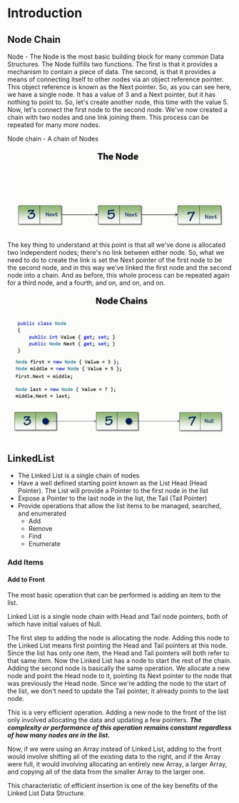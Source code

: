 # Introduction

## Node Chain

Node - The Node is the most basic building block for many common Data Structures. The Node fulfills two functions. The first is that it provides a mechanism to contain a piece of data. The second, is that it provides a means of connecting itself to other nodes via an object reference pointer. This object reference is known as the Next pointer. So, as you can see here, we have a single node. It has a value of 3 and a Next pointer, but it has nothing to point to. So, let's create another node, this time with the value 5. Now, let's connect the first node to the second node. We've now created a chain with two nodes and one link joining them. This process can be repeated for many more nodes.

Node chain - A chain of Nodes

![enter image description here](https://github.com/andreborgesdev/Thesis-Notes/blob/master/Images/The_Node.png?raw=true)

The key thing to understand at this point is that all we've done is allocated two independent nodes; there's no link between either node. So, what we need to do to create the link is set the Next pointer of the first node to be the second node, and in this way we've linked the first node and the second node into a chain. And as before, this whole process can be repeated again for a third node, and a fourth, and on, and on, and on.

![enter image description here](https://github.com/andreborgesdev/Thesis-Notes/blob/master/Images/Node_Chains.png?raw=true)

## LinkedList

- The Linked List is a single chain of nodes
- Have a well defined starting point known as the List Head (Head Pointer). The List will provide a Pointer to the first node in the list
- Expose a Pointer to the last node in the list, the Tail (Tail Pointer)
- Provide operations that allow the list items to be managed, searched, and enumerated
  - Add
  - Remove
  - Find
  - Enumerate

### Add Items

#### Add to Front

The most basic operation that can be performed is adding an item to the list.

Linked List is a single node chain with Head and Tail node pointers, both of which have initial values of Null.

The first step to adding the node is allocating the node. Adding this node to the Linked List means first pointing the Head and Tail pointers at this node. Since the list has only one item, the Head and Tail pointers will both refer to that same item. Now the Linked List has a node to start the rest of the chain. Adding the second node is basically the same operation. We allocate a new node and point the Head node to it, pointing its Next pointer to the node that was previously the Head node. Since we're adding the node to the start of the list, we don't need to update the Tail pointer, it already points to the last node.

This is a very efficient operation. Adding a new node to the front of the list only involved allocating the data and updating a few pointers. ___The complexity or performance of this operation remains constant regardless of how many nodes are in the list.___

Now, if we were using an Array instead of Linked List, adding to the front would involve shifting all of the existing data to the right, and if the Array were full, it would involving allocating an entirely new Array, a larger Array, and copying all of the data from the smaller Array to the larger one.

This characteristic of efficient insertion is one of the key benefits of the Linked List Data Structure.